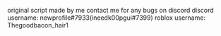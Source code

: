 original script made by me
contact me for any bugs on discord
discord username: newprofile#7933(ineedk00pgui#7399)
roblox username: Thegoodbacon_hair1
